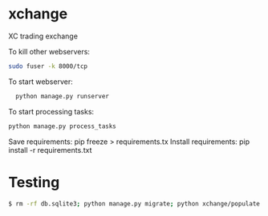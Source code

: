# xchange
XC trading exchange

To kill other webservers:
```bash
sudo fuser -k 8000/tcp
```

To start webserver: 
```bash
  python manage.py runserver
```

To start processing tasks:
```bash
python manage.py process_tasks
```

Save requirements:
  pip freeze > requirements.tx
Install requirements:
  pip install -r requirements.txt


# Testing
```bash
$ rm -rf db.sqlite3; python manage.py migrate; python xchange/populate.py
```

